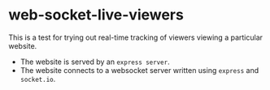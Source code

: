 # web-socket-live-viewers
This is a test for trying out real-time tracking of viewers viewing a particular website.

- The website is served by an `express server`.
- The website connects to a websocket server written using `express` and `socket.io`.